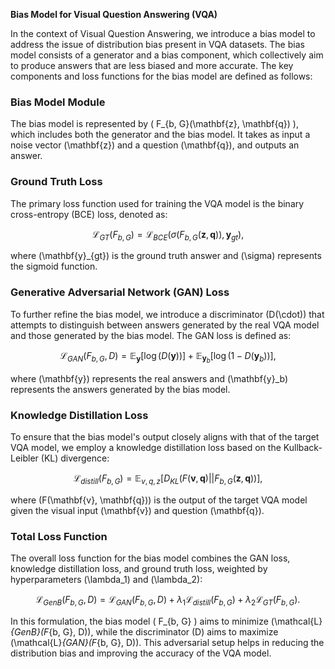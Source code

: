 **Bias Model for Visual Question Answering (VQA)**

In the context of Visual Question Answering, we introduce a bias model to address the issue of distribution bias present in VQA datasets. The bias model consists of a generator and a bias component, which collectively aim to produce answers that are less biased and more accurate. The key components and loss functions for the bias model are defined as follows:

### Bias Model Module

The bias model is represented by \( F_{b, G}(\mathbf{z}, \mathbf{q}) \), which includes both the generator and the bias model. It takes as input a noise vector \(\mathbf{z}\) and a question \(\mathbf{q}\), and outputs an answer.

### Ground Truth Loss

The primary loss function used for training the VQA model is the binary cross-entropy (BCE) loss, denoted as:

$$
\mathcal{L}_{GT}(F_{b, G}) = \mathcal{L}_{BCE}(\sigma(F_{b, G}(\mathbf{z}, \mathbf{q})), \mathbf{y}_{gt}),
$$

where \(\mathbf{y}_{gt}\) is the ground truth answer and \(\sigma\) represents the sigmoid function.

### Generative Adversarial Network (GAN) Loss

To further refine the bias model, we introduce a discriminator \(D(\cdot)\) that attempts to distinguish between answers generated by the real VQA model and those generated by the bias model. The GAN loss is defined as:

$$
\mathcal{L}_{GAN}(F_{b, G}, D) = \mathbb{E}_{\mathbf{y}}\left [ \log \left ( D\left (\mathbf{y}\right )\right )\right ] + \mathbb{E}_{\mathbf{y}_b}\left [ \log \left (1- D\left (\mathbf{y}_b\right )\right )\right ],
$$

where \(\mathbf{y}\) represents the real answers and \(\mathbf{y}_b\) represents the answers generated by the bias model.

### Knowledge Distillation Loss

To ensure that the bias model's output closely aligns with that of the target VQA model, we employ a knowledge distillation loss based on the Kullback-Leibler (KL) divergence:

$$
\mathcal{L}_{distill}(F_{b, G}) = \mathbb{E}_{v, q, z}\left [ D_{KL} \left (F(\mathbf{v}, \mathbf{q}) || F_{b, G}(\mathbf{z}, \mathbf{q})\right )\right ],
$$

where \(F(\mathbf{v}, \mathbf{q})\) is the output of the target VQA model given the visual input \(\mathbf{v}\) and question \(\mathbf{q}\).

### Total Loss Function

The overall loss function for the bias model combines the GAN loss, knowledge distillation loss, and ground truth loss, weighted by hyperparameters \(\lambda_1\) and \(\lambda_2\):

$$
\mathcal{L}_{GenB}(F_{b, G}, D) = \mathcal{L}_{GAN}(F_{b, G}, D) + \lambda_1 \mathcal{L}_{distill}(F_{b, G}) + \lambda_2 \mathcal{L}_{GT}(F_{b, G}).
$$

In this formulation, the bias model \( F_{b, G} \) aims to minimize \(\mathcal{L}_{GenB}(F_{b, G}, D)\), while the discriminator \(D\) aims to maximize \(\mathcal{L}_{GAN}(F_{b, G}, D)\). This adversarial setup helps in reducing the distribution bias and improving the accuracy of the VQA model.
